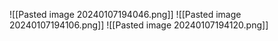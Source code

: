 ![[Pasted image 20240107194046.png]]
![[Pasted image 20240107194106.png]]
![[Pasted image 20240107194120.png]]